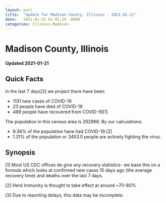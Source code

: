 ```yaml
---
layout: post
title:  "Update for Madison County, Illinois - 2021-01-21"
date:   2021-01-21 01:01:29 -0600
categories: Illinois,Madison
---
```


# Madison County, Illinois
#### Updated 2021-01-21

## Quick Facts

In the last 7 days[3] we project there have been
- *1131* new cases of COVID-19
- *23* people have died of COVID-19
- *488* people have recovered from COVID-19[1]

The population in this census area is 262966. By our calculations:
- 9.36% of the population have had COVID-19.[2]
- 1.31% of the population or 3453.0 people are actively fighting the virus.

## Synopsis




[1] Most US CDC offices do give any recovery statistics- we base this on a formula which looks at confirmed new cases
15 days ago (the average recovery time) and deaths over the last 7 days.

[2] Herd Immunity is thought to take effect at around ~70-80%

[3] Due to reporting delays, this data may be incomplete.
 
    